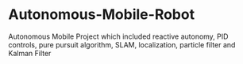 # Autonomous-Mobile-Robot
Autonomous Mobile Project which included reactive autonomy, PID controls, pure pursuit algorithm, SLAM, localization, particle filter and Kalman Filter
